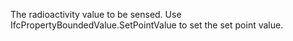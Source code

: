 ﻿The radioactivity value to be sensed. Use IfcPropertyBoundedValue.SetPointValue to set the set point value.
